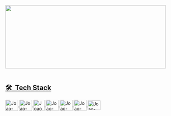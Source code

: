 
<div align="center">
  <a href="https://github.com/JoaoVitor-Dev">
  <img height="200em" width="100%" src="https://github-readme-stats.vercel.app/api/top-langs/?username=JoaoVitor-Dev&layout=compact&langs_count=7&theme=tokyonight"/>
</div>

<br>

## 🛠 &nbsp;Tech Stack
 <div style="display: inline_block">
 <img align="center" alt="Joao-c#" height="35" width="40" src="https://cdn.jsdelivr.net/gh/devicons/devicon@latest/icons/csharp/csharp-original.svg">
 <img align="center" alt="Joao-net" height="35" width="40" src="https://cdn.jsdelivr.net/gh/devicons/devicon@latest/icons/dotnetcore/dotnetcore-original.svg">
 <img align="center" alt="Joao-Delphi" height="35" width="35" src="https://camo.githubusercontent.com/82a866dbb0bef9bdf429e590b31a4d113b87ad2bcdcea7e701e6abe92981bf72/68747470733a2f2f69302e77702e636f6d2f626c6f67732e656d62617263616465726f2e636f6d2f77702d636f6e74656e742f75706c6f6164732f323032322f31312f646c6f676f6e65772d353538323734302e706e673f726573697a653d3235342532433234322673736c3d31">
 <img align="center" alt="Joao-android" height="35" width="40" src="https://cdn.jsdelivr.net/gh/devicons/devicon@latest/icons/androidstudio/androidstudio-original.svg">
 
 <img align="center" alt="Joao-PostgreSQL" height="35" width="40" src="https://cdn.jsdelivr.net/gh/devicons/devicon/icons/postgresql/postgresql-original.svg">
 <img align="center" alt="Joao-SQLServer" height="35" width="40" src="https://cdn.jsdelivr.net/gh/devicons/devicon@latest/icons/microsoftsqlserver/microsoftsqlserver-original.svg">
 <img align="center" alt="Joao-Git" height="30" width="40" src="https://cdn.jsdelivr.net/gh/devicons/devicon/icons/git/git-original.svg">
 
 </div>
<br>
